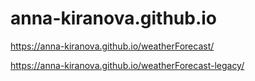 # anna-kiranova.github.io

https://anna-kiranova.github.io/weatherForecast/

https://anna-kiranova.github.io/weatherForecast-legacy/
